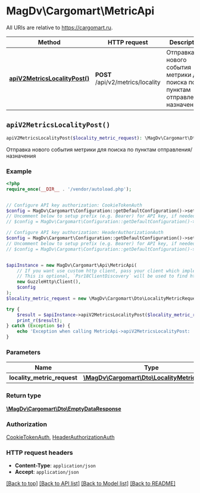 # MagDv\Cargomart\MetricApi

All URIs are relative to https://cargomart.ru.

Method | HTTP request | Description
------------- | ------------- | -------------
[**apiV2MetricsLocalityPost()**](MetricApi.md#apiV2MetricsLocalityPost) | **POST** /api/v2/metrics/locality | Отправка нового события метрики для поиска по пунктам отправления/назначения


## `apiV2MetricsLocalityPost()`

```php
apiV2MetricsLocalityPost($locality_metric_request): \MagDv\Cargomart\Dto\EmptyDataResponse
```

Отправка нового события метрики для поиска по пунктам отправления/назначения

### Example

```php
<?php
require_once(__DIR__ . '/vendor/autoload.php');


// Configure API key authorization: CookieTokenAuth
$config = MagDv\Cargomart\Configuration::getDefaultConfiguration()->setApiKey('token', 'YOUR_API_KEY');
// Uncomment below to setup prefix (e.g. Bearer) for API key, if needed
// $config = MagDv\Cargomart\Configuration::getDefaultConfiguration()->setApiKeyPrefix('token', 'Bearer');

// Configure API key authorization: HeaderAuthorizationAuth
$config = MagDv\Cargomart\Configuration::getDefaultConfiguration()->setApiKey('Authorization', 'YOUR_API_KEY');
// Uncomment below to setup prefix (e.g. Bearer) for API key, if needed
// $config = MagDv\Cargomart\Configuration::getDefaultConfiguration()->setApiKeyPrefix('Authorization', 'Bearer');


$apiInstance = new MagDv\Cargomart\Api\MetricApi(
    // If you want use custom http client, pass your client which implements `Psr\Http\Client\ClientInterface`.
    // This is optional, `Psr18ClientDiscovery` will be used to find http client. For instance `GuzzleHttp\Client` implements that interface
    new GuzzleHttp\Client(),
    $config
);
$locality_metric_request = new \MagDv\Cargomart\Dto\LocalityMetricRequest(); // \MagDv\Cargomart\Dto\LocalityMetricRequest

try {
    $result = $apiInstance->apiV2MetricsLocalityPost($locality_metric_request);
    print_r($result);
} catch (Exception $e) {
    echo 'Exception when calling MetricApi->apiV2MetricsLocalityPost: ', $e->getMessage(), PHP_EOL;
}
```

### Parameters

Name | Type | Description  | Notes
------------- | ------------- | ------------- | -------------
 **locality_metric_request** | [**\MagDv\Cargomart\Dto\LocalityMetricRequest**](../Model/LocalityMetricRequest.md)|  | [optional]

### Return type

[**\MagDv\Cargomart\Dto\EmptyDataResponse**](../Model/EmptyDataResponse.md)

### Authorization

[CookieTokenAuth](../../README.md#CookieTokenAuth), [HeaderAuthorizationAuth](../../README.md#HeaderAuthorizationAuth)

### HTTP request headers

- **Content-Type**: `application/json`
- **Accept**: `application/json`

[[Back to top]](#) [[Back to API list]](../../README.md#endpoints)
[[Back to Model list]](../../README.md#models)
[[Back to README]](../../README.md)
